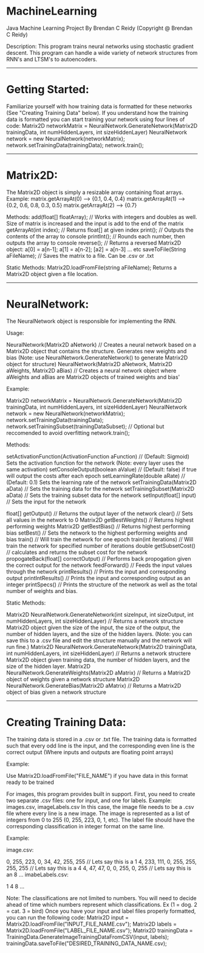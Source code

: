 # MachineLearning
Java Machine Learning Project
By Brendan C Reidy (Copyright @ Brendan C Reidy)

Description:
This program trains neural networks using stochastic gradient descent. This program can handle a wide variety of network structures from RNN's and LTSM's to autoencoders.

---------------------------------------------------------------
# Getting Started:
Familiarize yourself with how training data is formatted for these networks (See "Creating Training Data" below). If you understand how the training data is formatted you can start training your network using four lines of code:
Matrix2D networkMatrix = NeuralNetwork.GenerateNetwork(Matrix2D trainingData, int numHiddenLayers, int sizeHiddenLayer)
NeuralNetwork network = new NeuralNetwork(networkMatrix);
network.setTrainingData(trainingData);
network.train();

---------------------------------------------------------------
# Matrix2D:
The Matrix2D object is simply a resizable array containing float arrays.
Example:
matrix.getArrayAt(0) --> {0.1, 0.4, 0.4}
matrix.getArrayAt(1) --> {0.2, 0.6, 0.8, 0.3, 0.5}
matrix.getArrayAt(2) --> {0.7}

Methods:
add(float[] floatArray); // Works with integers and doubles as well. Size of matrix is increased and the input is add to the end of the matrix
getArrayAt(int index); // Returns float[] at given index
print(); // Outputs the contents of the array to console
printInt(); // Rounds each number, then outputs the array to console
reverse(); // Returns a reversed Matrix2D object: a[0] = a[n-1]; a[1] = a[n-2]; [a2] = a[n-3] ... etc
saveToFile(String aFileName); // Saves the matrix to a file. Can be .csv or .txt

Static Methods:
Matrix2D.loadFromFile(string aFileName); Returns a Matrix2D object given a file location.

---------------------------------------------------------------
# NeuralNetwork:
The NeuralNetwork object is responsible for implementing the RNN.

Usage:

NeuralNetwork(Matrix2D aNetwork) // Creates a neural network based on a Matrix2D object that contains the structure. Generates new weights and bias (Note: use NeuralNetwork.GenerateNetwork() to generate Matrix2D object for structure)
NeuralNetwork(Matrix2D aNetwork, Matrix2D aWeights, Matrix2D aBias) // Creates a neural network object where aWeights and aBias are Matrix2D objects of trained weights and bias'

Example:

Matrix2D networkMatrix = NeuralNetwork.GenerateNetwork(Matrix2D trainingData, int numHiddenLayers, int sizeHiddenLayer)
NeuralNetwork network = new NeuralNetwork(networkMatrix);
network.setTrainingData(trainingData);
network.setTrainingSubset(trainingDataSubset); // Optional but reccomended to avoid overfitting
network.train();

Methods:

setActivationFunction(ActivationFunction aFunction) // (Default: Sigmoid) Sets the activation function for the network (Note: every layer uses the same activation)
setConsoleOutput(boolean aValue) // (Default: false) if true will output the costs after each epoch
setLearningRate(double aRate) // (Default: 0.1) Sets the learning rate of the network
setTrainingData(Matrix2D aData) // Sets the training data for the network
setTrainingSubset(Matrix2D aData) // Sets the training subset data for the network
setInput(float[] input) // Sets the input for the network

float[] getOutput() // Returns the output layer of the network
clear() // Sets all values in the network to 0
Matrix2D getBestWeights() // Returns highest performing weights 
Matrix2D getBestBias() // Returns highest performing bias
setBest() // Sets the network to the highest performing weights and bias
train() // Will train the network for one epoch
train(int iterations) // Will train the network for specified number of iterations
double getSubsetCost() // calculates and returns the subset cost for the network
propogateBack(float[] correctOutput) // Performs back propogation given the correct output for the network
feedForward() // Feeds the input values through the network
printResults() // Prints the input and corresponding output
printIntResults() // Prints the input and corresponding output as an integer
printSpecs() // Prints the structure of the network as well as the total number of weights and bias.

Static Methods:

Matrix2D NeuralNetwork.GenerateNetwork(int sizeInput, int sizeOutput, int numHiddenLayers, int sizeHiddenLayer) // Returns a network structure Matrix2D object given the size of the input, the size of the output, the number of hidden layers, and the size of the hidden layers. (Note: you can save this to a .csv file and edit the structure manually and the network will run fine.)
Matrix2D NeuralNetwork.GenerateNetwork(Matrix2D trainingData, int numHiddenLayers, int sizeHiddenLayer) // Returns a network structere Matrix2D object given training data, the number of hidden layers, and the size of the hidden layer.
Matrix2D NeuralNetwork.GenerateWeights(Matrix2D aMatrix) // Returns a Matrix2D object of weights given a network structure
Matrix2D NeuralNetwork.GenerateBias(Matrix2D aMatrix) // Returns a Matrix2D object of bias given a network structure


---------------------------------------------------------------
# Creating Training Data:
The training data is stored in a .csv or .txt file. The training data is formatted such that
every odd line is the input, and the corresponding even line is the correct output (Where inputs and outputs are floating point arrays)

Example:

<Input1>
<Output1>
<Input2>
<Output2>
Use Matrix2D.loadFromFile("FILE_NAME") if you have data in this format ready to be trained

For images, this program provides built in support. First, you need to create two separate .csv files: one for input, and one for labels.
Example: images.csv, imageLabels.csv
In this case, the image file needs to be a .csv file where every line is a new image.
The image is represented as a list of integers from 0 to 255 (0, 255, 223, 0, 1, etc).
The label file should have the corresponding classification in integer format on the same line.

Example:

image.csv:

0, 255, 223, 0, 34, 42, 255, 255 // Lets say this is a 1
4, 233, 111, 0, 255, 255, 255, 255 // Lets say this is a 4
4, 47, 47, 0, 0, 255, 0, 255 // Lets say this is an 8
...
imabeLabels.csv:

1
4
8
...

Note: The classifications are not limited to numbers. You will need to decide ahead of time which numbers represent which classifications. Ex (1 = dog. 2 = cat. 3 = bird)
Once you have your input and label files properly formatted, you can run the following code:
Matrix2D input = Matrix2D.loadFromFile("INPUT_FILE_NAME.csv");
Matrix2D labels = Matrix2D.loadFromFile("LABEL_FILE_NAME.csv");
Matrix2D trainingData = TrainingData.GenerateImageTrainingDataFromCSV(input, labels);
trainingData.saveToFile("DESIRED_TRAINING_DATA_NAME.csv);

